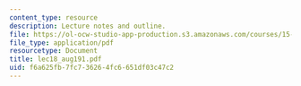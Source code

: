 ```yaml
---
content_type: resource
description: Lecture notes and outline.
file: https://ol-ocw-studio-app-production.s3.amazonaws.com/courses/15-778-management-of-supply-networks-for-products-and-services-summer-2004/f6a625fb7fc736264fc6651df03c47c2_lec18_aug191.pdf
file_type: application/pdf
resourcetype: Document
title: lec18_aug191.pdf
uid: f6a625fb-7fc7-3626-4fc6-651df03c47c2
---
```

